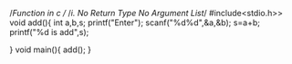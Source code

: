 /*Function in c /*
/*i. No Return Type No Argument List*/
#include<stdio.h>>
void add(){
  int a,b,s;
  printf("Enter");
  scanf("%d%d",&a,&b);
  s=a+b;
  printf("%d is add",s);
  
}
void main(){
  add();
}
